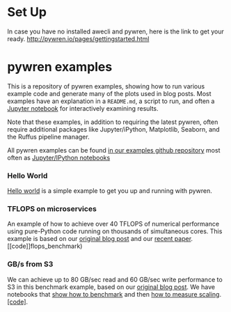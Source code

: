 # Set Up

In case you have no installed awecli and pywren, here is the link to get your ready.
http://pywren.io/pages/gettingstarted.html



# pywren examples

This is a repository of pywren examples, showing how to run various
example code and generate many of the plots used in blog posts.
Most examples have an explanation in a `README.md`, a script to run, and
often a [Jupyter notebook](http://jupyter.org/) for interactively examining
results. 

Note that these examples, in addition to requiring the latest pywren, 
often require additional packages like Jupyter/iPython, Matplotlib, Seaborn, 
and the Ruffus pipeline manager. 


All pywren examples can be found [in our examples github repository](https://github.com/pywren/examples) 
most often as [Jupyter/IPython notebooks](http://jupyter.org/)

### Hello World

[Hello world](hello_world/hello_world.ipynb) is a simple example to
get you up and running with pywren.

### TFLOPS on microservices

An example of how to achieve over 40 TFLOPS of numerical performance
using pure-Python code running on thousands of simultaneous
cores. This example is based on our [original blog post](http://pywren.io/pywren.html) and
our
[recent paper](https://arxiv.org/abs/1702.04024). [[code]]flops_benchmark)

### GB/s from S3
We can achieve up to 80 GB/sec read and 60 GB/sec write performance to S3 in this
benchmark example, based on our [original blog post](http://pywren.io/pywren_s3.html). We have
notebooks that [show how to benchmark](benchmark_s3/s3_benchmark.ipynb) and then [how to measure scaling](benchmark_s3/s3_scaling.ipynb). [[code]](benchmark_s3/). 




